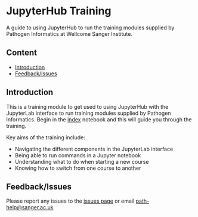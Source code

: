 # JupyterHub Training

A guide to using JupyterHub to run the training modules supplied by Pathogen Informatics at Wellcome Sanger Institute.

## Content

- [Introduction](#introduction)
- [Feedback/Issues](#feedbackissues)

## Introduction

This is a training module to get used to using JupyterHub with the JupyterLab interface to run training modules supplied by Pathogen Informatics. Begin in the [index](jupyterhub-training-notebooks/index.ipynb) notebook and this will guide you through the training.

Key aims of the training include:

- Navigating the different components in the JupyterLab interface 
- Being able to run commands in a Jupyter notebook
- Understanding what to do when starting a new course
- Knowing how to switch from one course to another

## Feedback/Issues

Please report any issues to the [issues page](https://github.com/sanger-pathogens/jupyterhub-training/issues) or email path-help@sanger.ac.uk